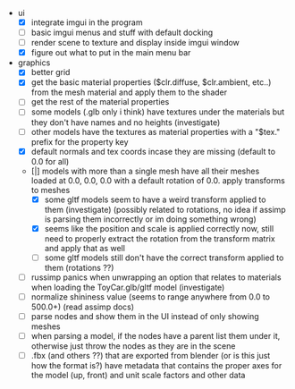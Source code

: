 - ui
    - [x] integrate imgui in the program
    - [ ] basic imgui menus and stuff with default docking
    - [ ] render scene to texture and display inside imgui window
    - [x] figure out what to put in the main menu bar

- graphics
    - [x] better grid
    - [x] get the basic material properties ($clr.diffuse, $clr.ambient, etc..) from the mesh material and apply them to the shader
    - [ ] get the rest of the material properties
    - [ ] some models (.glb only i think) have textures under the materials but they don't have names and no heights (investigate)
    - [ ] other models have the textures as material properties with a "$tex." prefix for the property key
    - [x] default normals and tex coords incase they are missing (default to 0.0 for all)
    - [|] models with more than a single mesh have all their meshes loaded at 0.0, 0.0, 0.0 with a default rotation of 0.0. apply transforms to meshes
        - [x] some gltf models seem to have a weird transform applied to them (investigate) (possibly related to rotations, no idea if assimp is parsing them incorrectly or im doing something wrong)
        - [x] seems like the position and scale is applied correctly now, still need to properly extract the rotation from the transform matrix and apply that as well
        - [ ] some gltf models still don't have the correct transform applied to them (rotations ??)
    - [ ] russimp panics when unwrapping an option that relates to materials when loading the ToyCar.glb/gltf model (investigate)
    - [ ] normalize shininess value (seems to range anywhere from 0.0 to 500.0+) (read assimp docs)
    - [ ] parse nodes and show them in the UI instead of only showing meshes
    - [ ] when parsing a model, if the nodes have a parent list them under it, otherwise just throw the nodes as they are in the scene
    - [ ] .fbx (and others ??) that are exported from blender (or is this just how the format is?) have metadata that contains the proper axes for the model (up, front) and unit scale factors and other data

